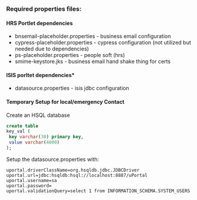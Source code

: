 ### Required properties files:

#### HRS Portlet dependencies
+ bnsemail-placeholder.properties - business email configuration
+ cypress-placeholder.properties - cypress configuration (not utilized but needed due to dependencies)
+ ps-placeholder.properties - people soft (hrs)
+ smime-keystore.jks - business email hand shake thing for certs

#### ISIS porltet dependencies*
+ datasource.properties - isis jdbc configuration

#### Temporary Setup for local/emergency Contact

Create an HSQL database

```sql
create table 
key_val (
 key varchar(30) primary key, 
 value varchar(4000)
);
```

Setup the datasource.properties with:
```
uportal.driverClassName=org.hsqldb.jdbc.JDBCDriver
uportal.url=jdbc:hsqldb:hsql://localhost:8887/uPortal
uportal.username=sa
uportal.password=
uportal.validationQuery=select 1 from INFORMATION_SCHEMA.SYSTEM_USERS
```